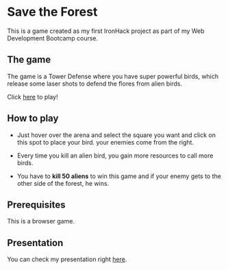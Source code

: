 # Save the Forest

This is a game created as my first IronHack project as part of my Web Development Bootcamp course.

## The game

The game is a Tower Defense where you have super powerful birds, which release some laser shots to defend the flores from alien birds.

Click [here](https://renanbartalo.github.io/save-the-florest) to play!

## How to play

* Just hover over the arena and select the square you want and click on this spot to place your bird. your enemies come from the right.

* Every time you kill an alien bird, you gain more resources to call more birds.

* You have to **kill 50 aliens** to win this game and if your enemy gets to the other side of the forest, he wins.

## Prerequisites

This is a browser game.

## Presentation

You can check my presentation right [here](https://www.canva.com/design/DAEnqj3Z82k/VxpggifEivyAg4fc3C5M8w/view?utm_content=DAEnqj3Z82k&utm_campaign=designshare&utm_medium=link&utm_source=sharebutton).

